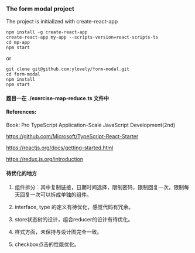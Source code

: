 ### The form modal project

The project is initialized with create-react-app

```shell
npm install -g create-react-app
create-react-app my-app --scripts-version=react-scripts-ts
cd mp-app
npm start
```

or

```shell
git clone git@github.com:ylovely/form-modal.git
cd form-modal
npm install
npm start
```

#### 题目一在 ./exercise-map-reduce.ts 文件中

#### References:
Book: Pro TypeScript Application-Scale JavaScript Development(2nd)

https://github.com/Microsoft/TypeScript-React-Starter

https://reactjs.org/docs/getting-started.html

https://redux.js.org/introduction

#### 待优化的地方

1. 组件拆分：其中复制链接，日期时间选择，限制密码，限制回复一次，限制每天回复一次可以拆成单独的组件。

2. interface, type 的定义有待优化，感觉代码有冗余。

3. store状态树的设计，组合reducer的设计有待优化。

4. 样式方面，未保持与设计图完全一致。

5. checkbox点击的性能优化。